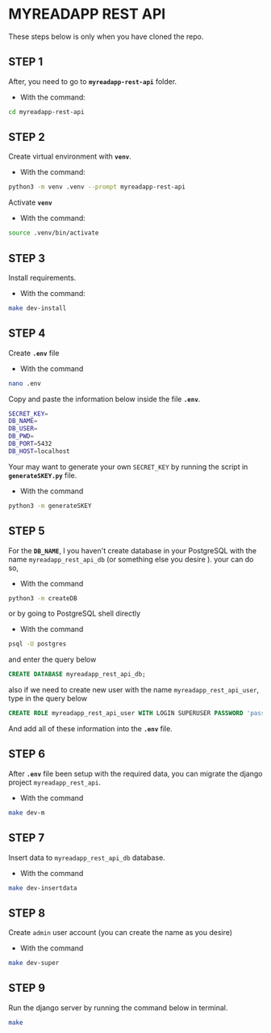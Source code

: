 # MYREADAPP REST API

These steps below is only when you have cloned the repo.

## **STEP 1**

After, you need to go to  **`myreadapp-rest-api`** folder.

- With the command:

```bash
cd myreadapp-rest-api
```

## **STEP 2**

Create virtual environment with **`venv`**.

- With the command:
```bash
python3 -m venv .venv --prompt myreadapp-rest-api
```

Activate **`venv`**

- With the command:

```bash
source .venv/bin/activate
```

## **STEP 3**

Install requirements.

- With the command:

```bash
make dev-install
```


## **STEP 4**

Create **`.env`** file

- With the command

```bash
nano .env
```
Copy and paste the information below inside the file **`.env`**.

```bash
SECRET_KEY=      
DB_NAME=
DB_USER=
DB_PWD=
DB_PORT=5432
DB_HOST=localhost
```
Your may  want to generate your own `SECRET_KEY` by running the script in **`generateSKEY.py`** file.

- With the command 

```bash
python3 -m generateSKEY
```

## **STEP 5**

For the **`DB_NAME`**, I you haven't create database in your PostgreSQL with the name `myreadapp_rest_api_db` (or something else you desire ).
your can do so,

- With the command

```bash
python3 -m createDB
```

or by going to PostgreSQL shell directly

- With the command

```bash
psql -U postgres
```

and enter the query below

```sql
CREATE DATABASE myreadapp_rest_api_db;
```

also if we need to create new user with the name  `myreadapp_rest_api_user`, type in the query below

```sql
CREATE ROLE myreadapp_rest_api_user WITH LOGIN SUPERUSER PASSWORD 'password';
```

And add all of these information into the **`.env`** file.

## **STEP 6**

After **`.env`** file been setup with the required data, you can migrate the django  project `myreadapp_rest_api`.

- With the command

```bash
make dev-m
```

## **STEP 7**

Insert data to `myreadapp_rest_api_db` database.

- With the command

```bash
make dev-insertdata
```

## **STEP 8**

Create `admin` user account (you can create the name as you desire)

- With the command

```bash
make dev-super
```

## **STEP 9**

Run the django server by running the command below in terminal.

```bash
make
```
